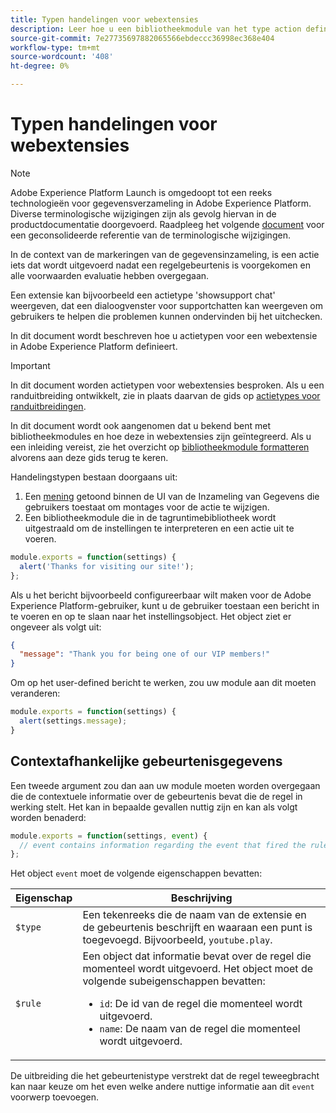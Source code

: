 ```yaml
---
title: Typen handelingen voor webextensies
description: Leer hoe u een bibliotheekmodule van het type action definieert voor een tagextensie in een webeigenschap.
source-git-commit: 7e27735697882065566ebdeccc36998ec368e404
workflow-type: tm+mt
source-wordcount: '408'
ht-degree: 0%

---
```


# Typen handelingen voor webextensies

>[!NOTE]
>
>Adobe Experience Platform Launch is omgedoopt tot een reeks technologieën voor gegevensverzameling in Adobe Experience Platform. Diverse terminologische wijzigingen zijn als gevolg hiervan in de productdocumentatie doorgevoerd. Raadpleeg het volgende [document](../../term-updates.md) voor een geconsolideerde referentie van de terminologische wijzigingen.

In de context van de markeringen van de gegevensinzameling, is een actie iets dat wordt uitgevoerd nadat een regelgebeurtenis is voorgekomen en alle voorwaarden evaluatie hebben overgegaan.

Een extensie kan bijvoorbeeld een actietype &#39;showsupport chat&#39; weergeven, dat een dialoogvenster voor supportchatten kan weergeven om gebruikers te helpen die problemen kunnen ondervinden bij het uitchecken.

In dit document wordt beschreven hoe u actietypen voor een webextensie in Adobe Experience Platform definieert.

>[!IMPORTANT]
>
>In dit document worden actietypen voor webextensies besproken. Als u een randuitbreiding ontwikkelt, zie in plaats daarvan de gids op [actietypes voor randuitbreidingen](../edge/action-types.md).
>
>In dit document wordt ook aangenomen dat u bekend bent met bibliotheekmodules en hoe deze in webextensies zijn geïntegreerd. Als u een inleiding vereist, zie het overzicht op [bibliotheekmodule formatteren](./format.md) alvorens aan deze gids terug te keren.

Handelingstypen bestaan doorgaans uit:

1. Een [mening](./views.md) getoond binnen de UI van de Inzameling van Gegevens die gebruikers toestaat om montages voor de actie te wijzigen.
2. Een bibliotheekmodule die in de tagruntimebibliotheek wordt uitgestraald om de instellingen te interpreteren en een actie uit te voeren.

```js
module.exports = function(settings) {
  alert('Thanks for visiting our site!');
};
```

Als u het bericht bijvoorbeeld configureerbaar wilt maken voor de Adobe Experience Platform-gebruiker, kunt u de gebruiker toestaan een bericht in te voeren en op te slaan naar het instellingsobject. Het object ziet er ongeveer als volgt uit:

```json
{
  "message": "Thank you for being one of our VIP members!"
}
```

Om op het user-defined bericht te werken, zou uw module aan dit moeten veranderen:

```js
module.exports = function(settings) {
  alert(settings.message);
}
```

## Contextafhankelijke gebeurtenisgegevens

Een tweede argument zou dan aan uw module moeten worden overgegaan die de contextuele informatie over de gebeurtenis bevat die de regel in werking stelt. Het kan in bepaalde gevallen nuttig zijn en kan als volgt worden benaderd:

```js
module.exports = function(settings, event) {
  // event contains information regarding the event that fired the rule
};
```

Het object `event` moet de volgende eigenschappen bevatten:

| Eigenschap | Beschrijving |
| --- | --- |
| `$type` | Een tekenreeks die de naam van de extensie en de gebeurtenis beschrijft en waaraan een punt is toegevoegd. Bijvoorbeeld, `youtube.play`. |
| `$rule` | Een object dat informatie bevat over de regel die momenteel wordt uitgevoerd. Het object moet de volgende subeigenschappen bevatten:<ul><li>`id`: De id van de regel die momenteel wordt uitgevoerd.</li><li>`name`: De naam van de regel die momenteel wordt uitgevoerd.</li></ul> |

De uitbreiding die het gebeurtenistype verstrekt dat de regel teweegbracht kan naar keuze om het even welke andere nuttige informatie aan dit `event` voorwerp toevoegen.
